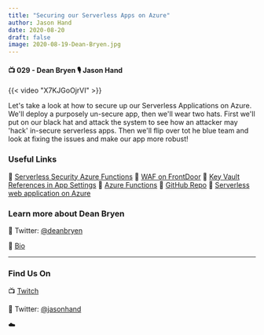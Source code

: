 ```yaml
---
title: "Securing our Serverless Apps on Azure"
author: Jason Hand
date: 2020-08-20
draft: false
image: 2020-08-19-Dean-Bryen.jpg
---
```


#### 📺 029 - Dean Bryen 🎙️ Jason Hand

<!--more-->

{{< video "X7KJGoOjrVI" >}}

Let's take a look at how to secure up our Serverless Applications on Azure. We'll deploy a purposely un-secure app, then we'll wear two hats. First we'll put on our black hat and attack the system to see how an attacker may 'hack' in-secure serverless apps. Then we'll flip over tot he blue team and look at fixing the issues and make our app more robust! 

### Useful Links

🔗 [Serverless Security Azure Functions](https://cda.ms/1yp)
🔗 [WAF on FrontDoor](https://cda.ms/1yq)
🔗 [Key Vault References in App Settings](https://cda.ms/1yr)
🔗 [Azure Functions](https://cda.ms/1ys)
🔗 [GitHub Repo](https://github.com/deanobalino/ServerlessSecurityWorkshop)
🔗 [Serverless web application on Azure](https://cda.ms/1yt)

### Learn more about Dean Bryen

🔗 Twitter: [@deanbryen](https://twitter.com/deanbryen)

🔗 [Bio](https://developer.microsoft.com/en-us/advocates/dean-bryen)


---

### Find Us On

📺 [Twitch](https://www.twitch.tv/microsoftdeveloper)

🔗 Twitter: [@jasonhand](https://twitter.com/jasonhand)

☁️
